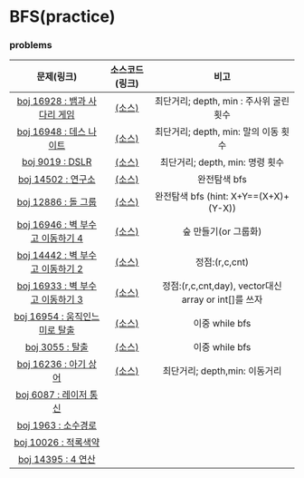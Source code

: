 # BFS(practice)

### problems

|문제(링크)|소스코드(링크)|비고|
|:------:|:--------:|:-:|
|[boj 16928 : 뱀과 사다리 게임](https://www.acmicpc.net/problem/16928)|[(소스)](https://github.com/95kim1/study_learn/blob/main/ps/learn/middle1/BFS/boj16928.cpp)|최단거리; depth, min : 주사위 굴린 횟수|
|[boj 16948 : 데스 나이트](https://www.acmicpc.net/problem/16948)|[(소스)](https://github.com/95kim1/study_learn/blob/main/ps/learn/middle1/BFS/boj16948.cpp)|최단거리; depth, min: 말의 이동 횟수|
|[boj 9019 : DSLR](https://www.acmicpc.net/problem/9019)|[(소스)](https://github.com/95kim1/study_learn/blob/main/ps/learn/middle1/BFS/boj9019.cpp)|최단거리; depth, min: 명령 횟수|
|[boj 14502 : 연구소](https://www.acmicpc.net/problem/14502)|[(소스)](https://github.com/95kim1/study_learn/blob/main/ps/learn/middle1/BFS/boj14502.cpp)|완전탐색 bfs|
|[boj 12886 : 돌 그룹](https://www.acmicpc.net/problem/12886)|[(소스)](https://github.com/95kim1/study_learn/blob/main/ps/learn/middle1/BFS/boj12886.cpp)|완전탐색 bfs (hint: X+Y==(X+X)+(Y-X))|[boj 2206 : 벽 부수고 이동하기](https://www.acmicpc.net/problem/2206)|[(소스)]()|정점:(row,col,cntOfBreak)|
|[boj 16946 : 벽 부수고 이동하기 4](https://www.acmicpc.net/problem/16946)|[(소스)]()|숲 만들기(or 그룹화)|
|[boj 14442 : 벽 부수고 이동하기 2](https://www.acmicpc.net/problem/14442)|[(소스)]()|정점:(r,c,cnt)|
|[boj 16933 : 벽 부수고 이동하기 3](https://www.acmicpc.net/problem/16933)|[(소스)]()|정점:(r,c,cnt,day), vector대신 array or int[]를 쓰자|
|[boj 16954 : 움직인느 미로 탈출](https://www.acmicpc.net/problem/16933)|[(소스)]()|이중 while bfs|
|[boj 3055 : 탈출](https://www.acmicpc.net/problem/3055)|[(소스)]()|이중 while bfs|
|[boj 16236 : 아기 상어](https://www.acmicpc.net/problem/16236)|[(소스)]()|최단거리; depth,min: 이동거리|
|[boj 6087 : 레이저 통신]()|||
|[boj 1963 : 소수경로]()|||
|[boj 10026 : 적록색약]()|||
|[boj 14395 : 4 연산]()|||